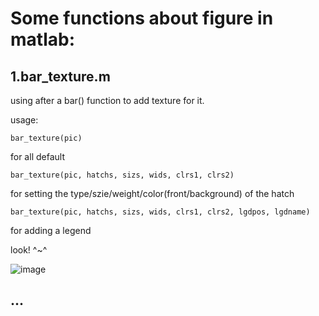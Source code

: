 # Some functions about figure in matlab:

##  1.bar_texture.m
  
  using after a bar() function to add texture for it.
  
  usage:
  
    bar_texture(pic) 
    
   for all default
    
    bar_texture(pic, hatchs, sizs, wids, clrs1, clrs2) 
    
   for setting the type/szie/weight/color(front/background) of the hatch
    
    bar_texture(pic, hatchs, sizs, wids, clrs1, clrs2, lgdpos, lgdname) 
    
   for adding a legend
   
   look!  ^~^
   
   ![image](https://github.com/AhrixU/about_Matlab_fig/blob/main/sample/bar_texture.png)
   
##  ...
